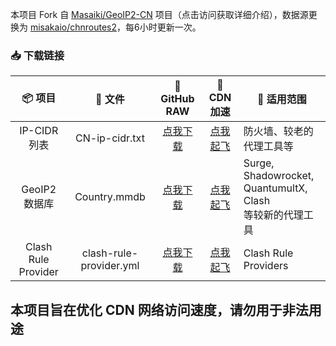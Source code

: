 本项目 Fork 自 [Masaiki/GeoIP2-CN](https://github.com/Masaiki/GeoIP2-CN) 项目（点击访问获取详细介绍），数据源更换为 [misakaio/chnroutes2](https://github.com/misakaio/chnroutes2)，每6小时更新一次。

### 📥 下载链接
| 📦 项目 | 📃 文件 | 🐙 GitHub RAW | 🚀 CDN 加速 | 🔧 适用范围
|  :--:  |  :--:  |     :--:     |     :--:    | ---- |
| IP-CIDR 列表 | CN-ip-cidr.txt | [点我下载](https://github.com/mkfd/GeoIP2-CN/raw/release/CN-ip-cidr.txt) | [点我起飞](https://cdn.jsdelivr.net/gh/mkfd/GeoIP2-CN@release/CN-ip-cidr.txt) | 防火墙、较老的代理工具等 | 
| GeoIP2 数据库 | Country.mmdb | [点我下载](https://github.com/mkfd/GeoIP2-CN/raw/release/Country.mmdb) | [点我起飞](https://cdn.jsdelivr.net/gh/mkfd/GeoIP2-CN@release/Country.mmdb) | Surge, Shadowrocket,<br>QuantumultX, Clash<br>等较新的代理工具|
| Clash Rule Provider | clash-rule-provider.yml | [点我下载](https://github.com/mkfd/GeoIP2-CN/raw/release/clash-rule-provider.yml) | [点我起飞](https://cdn.jsdelivr.net/gh/mkfd/GeoIP2-CN@release/clash-rule-provider.yml) | Clash Rule Providers<br>

## 本项目旨在优化 CDN 网络访问速度，请勿用于非法用途
